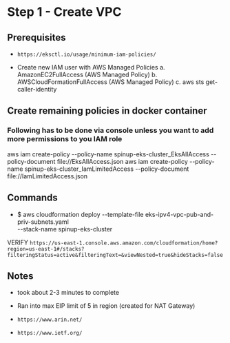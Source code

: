 # Step 1 - Create VPC

## Prerequisites

- `https://eksctl.io/usage/minimum-iam-policies/`

- Create new IAM user with AWS Managed Policies
    a. AmazonEC2FullAccess (AWS Managed Policy)
    b. AWSCloudFormationFullAccess (AWS Managed Policy)
    c. aws sts get-caller-identity

## Create remaining policies in docker container
### Following has to be done via console unless you want to add more permissions to you IAM role

aws iam create-policy --policy-name spinup-eks-cluster_EksAllAccess --policy-document file://EksAllAccess.json
aws iam create-policy --policy-name spinup-eks-cluster_IamLimitedAccess --policy-document file://IamLimitedAccess.json

## Commands

- $ aws cloudformation deploy --template-file eks-ipv4-vpc-pub-and-priv-subnets.yaml \
--stack-name spinup-eks-cluster

VERIFY `https://us-east-1.console.aws.amazon.com/cloudformation/home?region=us-east-1#/stacks?filteringStatus=active&filteringText=&viewNested=true&hideStacks=false`

## Notes

- took about 2-3 minutes to complete

- Ran into max EIP limit of 5 in region (created for NAT Gateway)

- `https://www.arin.net/`
- `https://www.ietf.org/`
